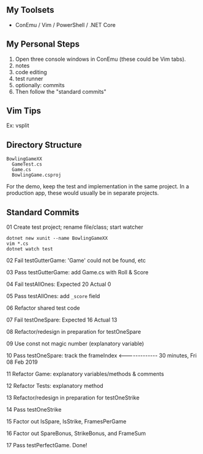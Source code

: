 
## My Toolsets

* ConEmu / Vim / PowerShell / .NET Core

## My Personal Steps

1. Open three console windows in ConEmu (these could be Vim tabs).
  1. notes
  2. code editing
  3. test runner
  4. optionally: commits
2. Then follow the "standard commits"

## Vim Tips

Ex:
vsplit

## Directory Structure

    BowlingGameXX
      GameTest.cs
      Game.cs
      BowlingGame.csproj

For the demo, keep the test and implementation in the same project.
In a production app, these would usually be in separate projects.

## Standard Commits

01 Create test project; rename file/class; start watcher

    dotnet new xunit --name BowlingGameXX
    vim *.cs
    dotnet watch test

02 Fail testGutterGame: 'Game' could not be found, etc

03 Pass testGutterGame: add Game.cs with Roll & Score

04 Fail testAllOnes: Expected 20 Actual 0

05 Pass testAllOnes: add `_score` field

06 Refactor shared test code

07 Fail testOneSpare: Expected 16 Actual 13

08 Refactor/redesign in preparation for testOneSpare

09 Use const not magic number (explanatory variable)

10 Pass testOneSpare: track the frameIndex <------------- 30 minutes, Fri 08 Feb 2019

11 Refactor Game: explanatory variables/methods & comments

12 Refactor Tests: explanatory method

13 Refactor/redesign in preparation for testOneStrike

14 Pass testOneStrike

15 Factor out IsSpare, IsStrike, FramesPerGame

16 Factor out SpareBonus, StrikeBonus, and FrameSum

17 Pass testPerfectGame. Done!


